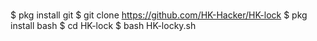 #


$ pkg install git
$ git clone https://github.com/HK-Hacker/HK-lock
$ pkg install bash
$ cd HK-lock
$ bash HK-locky.sh
